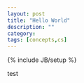 ```yaml
---
layout: post
title: "Hello World"
description: ""
category: 
tags: [concepts,cs]
---
```

{% include JB/setup %}

test